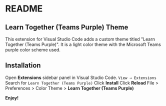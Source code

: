 # README
## Learn Together (Teams Purple) Theme
This extension for Visual Studio Code adds a custom theme titled "Learn Together (Teams Purple)". It is a light color theme with the Microsoft Teams purple color scheme used.

## Installation

Open **Extensions** sidebar panel in Visual Studio Code. `View → Extensions`
Search for `Learn Together (Teams Purple)`
Click **Install**
Click **Reload**
File > Preferences > Color Theme > **Learn Together (Teams Purple)**

**Enjoy!**
